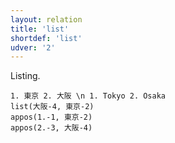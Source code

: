 ```yaml
---
layout: relation
title: 'list'
shortdef: 'list'
udver: '2'
---
```


Listing.

~~~ sdparse
1. 東京 2. 大阪 \n 1. Tokyo 2. Osaka
list(大阪-4, 東京-2)
appos(1.-1, 東京-2) 
appos(2.-3, 大阪-4)
~~~

<!-- Interlanguage links updated Ne 5. května 2024, 18:21:18 CEST -->
